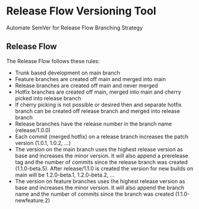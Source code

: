# Release Flow Versioning Tool

Automate SemVer for Release Flow Branching Strategy

## Release Flow

The Release Flow follows these rules:

* Trunk based development on main branch
* Feature branches are created off main and merged into main
* Release branches are created off main and never merged
* Hotfix branches are created off main, merged into main and cherry picked into release branch
* If cherry picking is not possible or desired then and separate hotfix branch can be created off release branch and merged into release branch
* Release branches have the release number in the branch name (release/1.0.0)
* Each commit (merged hotfix) on a release branch increases the patch version (1.0.1, 1.0.2, ...)
* The version on the main branch uses the highest release version as base and increases the minor version. It will also append a prerelease tag and the number of commits since the release branch was created (1.1.0-beta.5). After release/1.1.0 is created the version for new builds on main will be 1.2.0-beta.1, 1.2.0-beta.2, ...
* The version on feature branches uses the highest release version as base and increases the minor version. It will also append the branch name and the number of commits since the branch was created (1.1.0-newfeature.2)

